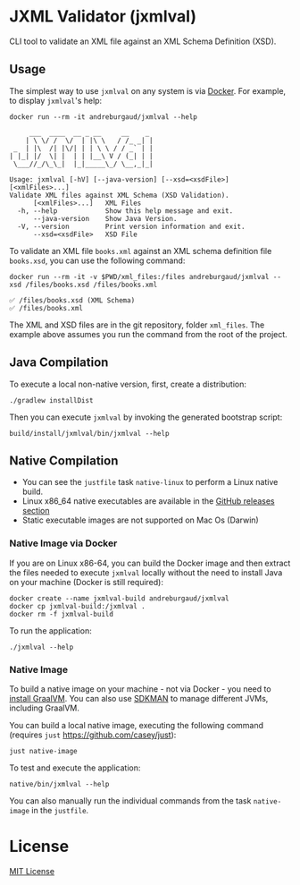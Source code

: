 # JXML Validator (jxmlval)

CLI tool to validate an XML file against an XML Schema Definition (XSD).

## Usage

The simplest way to use `jxmlval` on any system is via [Docker](https://hub.docker.com/r/andreburgaud/jxmlval).
For example, to display `jxmlval`'s help:

```
docker run --rm -it andreburgaud/jxmlval --help
```

```
     ___  ____  __ _ __     __    _      
    | \ \/ /  \/  | |\ \   / /_ _| |     
 _  | |\  /| |\/| | | \ \ / / _` | |     
| |_| |/  \| |  | | |__\ V / (_| | |     
 \___//_/\_\_|  |_|_____\_/ \__,_|_|     

Usage: jxmlval [-hV] [--java-version] [--xsd=<xsdFile>] [<xmlFiles>...]
Validate XML files against XML Schema (XSD Validation).
      [<xmlFiles>...]   XML Files
  -h, --help            Show this help message and exit.
      --java-version    Show Java Version.
  -V, --version         Print version information and exit.
      --xsd=<xsdFile>   XSD File
```

To validate an XML file `books.xml` against an XML schema definition file `books.xsd`, you can use the following command:

```
docker run --rm -it -v $PWD/xml_files:/files andreburgaud/jxmlval --xsd /files/books.xsd /files/books.xml
```

```
✅ /files/books.xsd (XML Schema)
✅ /files/books.xml
```

The XML and XSD files are in the git repository, folder `xml_files`. The example above assumes you run the command from the root of the project.

## Java Compilation

To execute a local non-native version, first, create a distribution:

```
./gradlew installDist
```

Then you can execute `jxmlval` by invoking the generated bootstrap script:

```
build/install/jxmlval/bin/jxmlval --help
```

## Native Compilation

* You can see the `justfile` task `native-linux` to perform a Linux native build.
* Linux x86_64 native executables are available in the [GitHub releases section](https://github.com/andreburgaud/jssl/releases)
* Static executable images are not supported on Mac Os (Darwin)


### Native Image via Docker

If you are on Linux x86-64, you can build the Docker image and then extract the files needed to execute `jxmlval` locally without the need to install Java on your machine (Docker is still required):

```
docker create --name jxmlval-build andreburgaud/jxmlval
docker cp jxmlval-build:/jxmlval .
docker rm -f jxmlval-build
```

To run the application:

```
./jxmlval --help
```

### Native Image

To build a native image on your machine - not via Docker - you need to [install GraalVM](https://www.graalvm.org/latest/docs/getting-started/).
You can also use [SDKMAN](https://sdkman.io/) to manage different JVMs, including GraalVM.

You can build a local native image, executing the following command (requires `just` https://github.com/casey/just):

```
just native-image
```

To test and execute the application:

```
native/bin/jxmlval --help
```

You can also manually run the individual commands from the task `native-image` in the `justfile`.

# License

[MIT License](./LICENSE)
